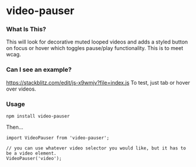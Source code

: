 # video-pauser

### What Is This?

This will look for decorative muted looped videos and adds a styled button on focus or hover which toggles pause/play functionality. This is to meet wcag.

### Can I see an example?

https://stackblitz.com/edit/js-x9wmjv?file=index.js
To test, just tab or hover over videos.

### Usage

```
npm install video-pauser
```

Then...

```
import VideoPauser from 'video-pauser';

// you can use whatever video selector you would like, but it has to be a video element.
VideoPauser('video');
```
